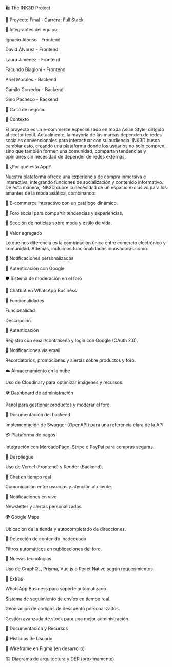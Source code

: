 🛍️ The INK3D Project

📌 Proyecto Final - Carrera: Full Stack

📢 Integrantes del equipo:

Ignacio Alonso - Frontend

David Álvarez - Frontend

Laura Jiménez - Frontend

Facundo Biagioni - Frontend

Ariel Morales - Backend

Camilo Corredor - Backend

Gino Pacheco - Backend

🏢 Caso de negocio

🎯 Contexto

El proyecto es un e-commerce especializado en moda Asian Style, dirigido al sector textil. Actualmente, la mayoría de las marcas dependen de redes sociales convencionales para interactuar con su audiencia. INK3D busca cambiar esto, creando una plataforma donde los usuarios no solo compren, sino que también formen una comunidad, compartan tendencias y opiniones sin necesidad de depender de redes externas.

🤔 ¿Por qué esta App?

Nuestra plataforma ofrece una experiencia de compra inmersiva e interactiva, integrando funciones de socialización y contenido informativo. De esta manera, INK3D cubre la necesidad de un espacio exclusivo para los amantes de la moda asiática, combinando:

🛒 E-commerce interactivo con un catálogo dinámico.

👥 Foro social para compartir tendencias y experiencias.

📰 Sección de noticias sobre moda y estilo de vida.

🌟 Valor agregado

Lo que nos diferencia es la combinación única entre comercio electrónico y comunidad. Además, incluimos funcionalidades innovadoras como:

🔔 Notificaciones personalizadas

🔑 Autenticación con Google

🛡️ Sistema de moderación en el foro

🤖 Chatbot en WhatsApp Business

🚀 Funcionalidades

Funcionalidad

Descripción

🔐 Autenticación

Registro con email/contraseña y login con Google (OAuth 2.0).

📩 Notificaciones vía email

Recordatorios, promociones y alertas sobre productos y foro.

☁️ Almacenamiento en la nube

Uso de Cloudinary para optimizar imágenes y recursos.

🛠️ Dashboard de administración

Panel para gestionar productos y moderar el foro.

📑 Documentación del backend

Implementación de Swagger (OpenAPI) para una referencia clara de la API.

💳 Plataforma de pagos

Integración con MercadoPago, Stripe o PayPal para compras seguras.

🚀 Despliegue

Uso de Vercel (Frontend) y Render (Backend).

💬 Chat en tiempo real

Comunicación entre usuarios y atención al cliente.

📰 Notificaciones en vivo

Newsletter y alertas personalizadas.

🌍 Google Maps

Ubicación de la tienda y autocompletado de direcciones.

📜 Detección de contenido inadecuado

Filtros automáticos en publicaciones del foro.

🔎 Nuevas tecnologías

Uso de GraphQL, Prisma, Vue.js o React Native según requerimientos.

📌 Extras

WhatsApp Business para soporte automatizado.

Sistema de seguimiento de envíos en tiempo real.

Generación de códigos de descuento personalizados.

Gestión avanzada de stock para una mejor administración.

📌 Documentación y Recursos

📜 Historias de Usuario

🎨 Wireframe en Figma (en desarrollo)

🏗️ Diagrama de arquitectura y DER (próximamente)

